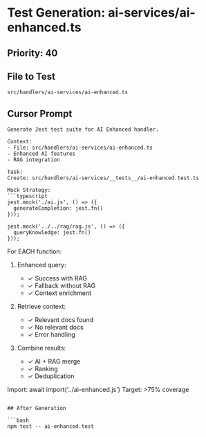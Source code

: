 # Test Generation: ai-services/ai-enhanced.ts

## Priority: 40

## File to Test
`src/handlers/ai-services/ai-enhanced.ts`

## Cursor Prompt

```
Generate Jest test suite for AI Enhanced handler.

Context:
- File: src/handlers/ai-services/ai-enhanced.ts
- Enhanced AI features
- RAG integration

Task:
Create: src/handlers/ai-services/__tests__/ai-enhanced.test.ts

Mock Strategy:
```typescript
jest.mock('./ai.js', () => ({
  generateCompletion: jest.fn()
}));

jest.mock('../../rag/rag.js', () => ({
  queryKnowledge: jest.fn()
}));
```

For EACH function:
1. Enhanced query:
   - ✓ Success with RAG
   - ✓ Fallback without RAG
   - ✓ Context enrichment

2. Retrieve context:
   - ✓ Relevant docs found
   - ✓ No relevant docs
   - ✓ Error handling

3. Combine results:
   - ✓ AI + RAG merge
   - ✓ Ranking
   - ✓ Deduplication

Import: await import('../ai-enhanced.js')
Target: >75% coverage
```

## After Generation

```bash
npm test -- ai-enhanced.test
```
